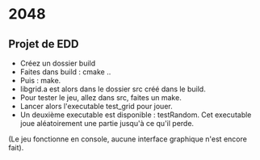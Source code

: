 # 2048
Projet de EDD
-------------

- Créez un dossier build
- Faites dans build : cmake ..
- Puis : make.
- libgrid.a est alors dans le dossier src créé dans le build.
- Pour tester le jeu, allez dans src, faites un make.
- Lancer alors l'executable test_grid pour jouer.
- Un deuxième executable est disponible : testRandom. Cet executable joue aléatoirement une partie jusqu'à ce qu'il perde.

(Le jeu fonctionne en console, aucune interface graphique n'est encore fait).
